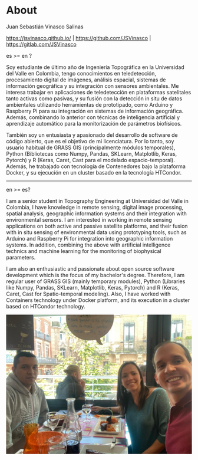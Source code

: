 
# About


Juan Sebastián Vinasco Salinas

https://jsvinasco.github.io/ | https://github.com/JSVinasco | https://gitlab.com/JSVinasco

es >= en ?

Soy estudiante de último año de Ingeniería Topográfica en la Universidad del Valle en Colombia, tengo conocimientos en teledetección, procesamiento digital de imágenes, análisis espacial, sistemas de información geográfica y su integración con sensores ambientales. Me interesa trabajar en aplicaciones de teledetección en plataformas satelitales tanto activas como pasivas, y su fusión con la detección in situ de datos ambientales utilizando herramientas de prototipado, como Arduino y Raspberry Pi para su integración en sistemas de información geográfica. Además, combinando lo anterior con técnicas de inteligencia artificial y aprendizaje automático para la monitorización de parámetros biofísicos.

También soy un entusiasta y apasionado del desarrollo de software de código abierto, que es el objetivo de mi licenciatura. Por lo tanto, soy usuario habitual de GRASS GIS (principalmente módulos temporales), Python (Bibliotecas como Numpy, Pandas, SKLearn, Matplotlib, Keras, Pytorch) y R (Keras, Caret, Cast para el modelado espacio-temporal). Además, he trabajado con tecnología de Contenedores bajo la plataforma Docker, y su ejecución en un cluster basado en la tecnología HTCondor.





-------------------

en >= es?

I am a senior student in Topography Engineering at Universidad del Valle in Colombia, I have knowledge in remote sensing, digital image processing, spatial analysis, geographic information systems and their integration with environmental sensors. I am interested in working in remote sensing applications on both active and passive satellite platforms, and their fusion with in situ sensing of environmental data using prototyping tools, such as Arduino and Raspberry Pi for integration into geographic information systems. In addition, combining the above with artificial intelligence technics and machine learning for the monitoring of biophysical parameters.

I am also an enthusiastic and passionate about open source software development which is the focus of my bachelor's degree. Therefore, I am regular user of GRASS GIS (mainly temporary modules), Python (Libraries like Numpy, Pandas, SKLearn, Matplotlib, Keras, Pytorch) and R (Keras, Caret, Cast for Spatio-temporal modeling). Also, I have worked with Containers technology under Docker platform, and its execution in a cluster based on HTCondor technology.

<!---
This is where you put the contents of your *About* page. Like all your pages, it's in [Markdown](https://guides.github.com/features/mastering-markdown/) format.
-->


![This is me ...](images/cestpourquoi.jpg)
